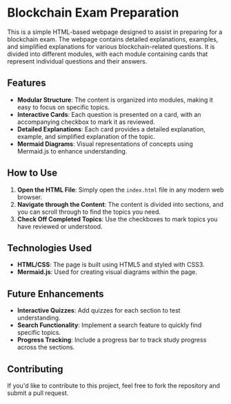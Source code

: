 # Blockchain Exam Preparation

This is a simple HTML-based webpage designed to assist in preparing for a blockchain exam. The webpage contains detailed explanations, examples, and simplified explanations for various blockchain-related questions. It is divided into different modules, with each module containing cards that represent individual questions and their answers.

## Features

- **Modular Structure**: The content is organized into modules, making it easy to focus on specific topics.
- **Interactive Cards**: Each question is presented on a card, with an accompanying checkbox to mark it as reviewed.
- **Detailed Explanations**: Each card provides a detailed explanation, example, and simplified explanation of the topic.
- **Mermaid Diagrams**: Visual representations of concepts using Mermaid.js to enhance understanding.

## How to Use

1. **Open the HTML File**: Simply open the `index.html` file in any modern web browser.
2. **Navigate through the Content**: The content is divided into sections, and you can scroll through to find the topics you need.
3. **Check Off Completed Topics**: Use the checkboxes to mark topics you have reviewed or understood.

## Technologies Used

- **HTML/CSS**: The page is built using HTML5 and styled with CSS3.
- **Mermaid.js**: Used for creating visual diagrams within the page.

## Future Enhancements

- **Interactive Quizzes**: Add quizzes for each section to test understanding.
- **Search Functionality**: Implement a search feature to quickly find specific topics.
- **Progress Tracking**: Include a progress bar to track study progress across the sections.

## Contributing

If you'd like to contribute to this project, feel free to fork the repository and submit a pull request.
